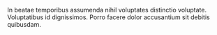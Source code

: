 In beatae temporibus assumenda nihil voluptates distinctio voluptate.
Voluptatibus id dignissimos.
Porro facere dolor accusantium sit debitis quibusdam.